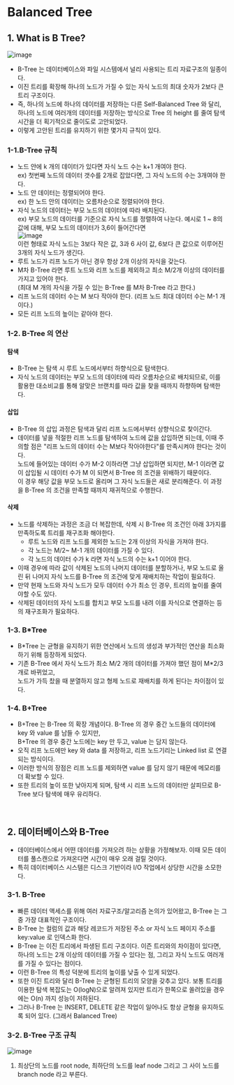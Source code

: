 # Balanced Tree

## 1. What is B Tree?
![image](https://github.com/user-attachments/assets/b18acceb-f0b0-40ad-9ca9-47a0c1fa9d74)
- B-Tree 는 데이터베이스와 파일 시스템에서 널리 사용되는 트리 자료구조의 일종이다.
- 이진 트리를 확장해 하나의 노드가 가질 수 있는 자식 노드의 최대 숫자가 2보다 큰 트리 구조이다.
- 즉, 하나의 노드에 하나의 데이터를 저장하는 다른 Self-Balanced Tree 와 달리,  
  하나의 노드에 여러개의 데이터를 저장하는 방식으로 Tree 의 height 를 줄여 탐색 시간을 더 획기적으로 줄이도로 고안되었다.
- 이렇게 고안된 트리를 유지하기 위한 몇가지 규칙이 있다.

### 1-1.B-Tree 규칙 
- 노드 안에 k 개의 데이터가 있다면 자식 노드 수는 k+1 개여야 한다.  
  ex) 첫번째 노드의 데이터 갯수를 2개로 잡았다면, 그 자식 노드의 수는 3개여야 한다.
- 노드 안 데이터는 정렬되어야 한다.  
  ex) 한 노드 안의 데이터는 오름차순으로 정렬되어야 한다.
- 자식 노드의 데이터는 부모 노드의 데이터에 따라 배치된다.  
  ex) 부모 노드의 데이터를 기준으로 자식 노드를 정렬하여 나눈다. 예시로 1 ~ 8의 값에 대해, 부모 노드의 데이터가 3,6이 들어간다면  
  ![image](https://github.com/user-attachments/assets/ba9fd9dc-5c0c-4e43-adb9-bf309a3813c4)    
  이런 형태로 자식 노드는 3보다 작은 값, 3과 6 사이 값, 6보다 큰 값으로 이루어진 3개의 자식 노드가 생긴다.
- 루트 노드가 리프 노드가 아닌 경우 항상 2개 이상의 자식을 갖는다.
- M차 B-Tree 라면 루트 노드와 리프 노드를 제외하고 최소 M/2개 이상의 데이터를 가지고 있어야 한다.  
  (최대 M 개의 자식을 가질 수 있는 B-Tree 를 M차 B-Tree 라고 한다.)
- 리프 노드의 데이터 수는 M 보다 작아야 한다. (리프 노드 최대 데이터 수는 M-1 개이다.)
- 모든 리프 노드의 높이는 같아야 한다.

  
### 1-2. B-Tree 의 연산
#### 탐색
- B-Tree 는 탐색 시 루트 노드에서부터 하향식으로 탐색한다.
- 자식 노드의 데이터는 부모 노드의 데이터에 따라 오름차순으로 배치되므로, 이를 활용한 대소비교를 통해 알맞은 브랜치를 따라 값을 찾을 때까지 하향하며 탐색한다.

#### 삽입
- B-Tree 의 삽입 과정은 탐색과 달리 리프 노드에서부터 상향식으로 찾이간다.
- 데이터를 넣을 적절한 리프 노드를 탐색하여 노드에 값을 삽입하면 되는데, 이때 주의할 점은 "리프 노드의 데이터 수는 M보다 작아야한다"를 만족시켜야 한다는 것이다.  
  노드에 들어있는 데이터 수가 M-2 이하라면 그냥 삽입하면 되지만, M-1 이라면 값이 삽입될 시 데이터 수가 M 이 되면서 B-Tree 의 조건을 위배하기 때문이다.  
  이 경우 해당 값을 부모 노드로 올리며 그 자식 노드들은 새로 분리해준다. 이 과정을 B-Tree 의 조건을 만족할 때까지 재귀적으로 수행한다.

#### 삭제 
- 노드를 삭제하는 과정은 조금 더 복잡한데, 삭제 시 B-Tree 의 조건인 아래 3가지를 만족하도록 트리를 재구조화 해야한다.
  - 루트 노드와 리프 노드를 제외한 노드는 2개 이상의 자식을 가져야 한다.
  - 각 노드는 M/2~ M-1 개의 데이터를 가질 수 있다.
  - 각 노드의 데이터 수가 k 라면 자식 노드의 수는 k+1 이어야 한다.
- 이때 경우에 따라 값이 삭제된 노드의 나머지 데이터를 분할하거나, 부모 노드로 올린 뒤 나머지 자식 노드를 B-Tree 의 조건에 맞게 재배치하는 작업이 필요하다.
- 만약 현재 노드와 자식 노드가 모두 데이터 수가 최소 인 경우, 트리의 높이를 줄여야할 수도 있다.
- 삭제된 데이터의 자식 노드를 합치고 부모 노드를 내려 이를 자식으로 연결하는 등의 재구조화가 필요하다.


### 1-3. B*Tree
- B*Tree 는 균형을 유지하기 위한 연산에서 노드의 생성과 부가적인 연산을 최소화하기 위해 등장하게 되었다.
- 기존 B-Tree 에서 자식 노드가 최소 M/2 개의 데이터를 가져야 했던 점이 M*2/3 개로 바뀌었고,  
  노드가 가득 찼을 때 분열하지 않고 형제 노드로 재배치를 하게 된다는 차이점이 있다.

### 1-4. B+Tree
- B+Tree 는 B-Tree 의 확장 개념이다. B-Tree 의 경우 중간 노드들의 데이터에 key 와 value 를 남들 수 있지만,    
  B+Tree 의 경우 중간 노드에는 key 만 두고, value 는 담지 않는다.
- 오직 리프 노드에만 key 와 data 를 저장하고, 리프 노드기리는 Linked list 로 연결되는 방식이다.
- 이러한 방식의 장점은 리프 노드를 제외하면 value 를 담지 않기 때문에 메모리를 더 확보할 수 있다.
- 또한 트리의 높이 또한 낮아지게 되며, 탐색 시 리프 노드의 데이터만 살피므로 B-Tree 보다 탐색에 매우 유리하다.

<br>

## 2. 데이터베이스와 B-Tree
- 데이터베이스에서 어떤 데이터를 가져오려 하는 상황을 가정해보자. 이때 모든 데이터를 풀스캔으로 가져온다면 시간이 매우 오래 걸릴 것이다.
- 특히 데이터베이스 시스템은 디스크 기반이라 I/O 작업에서 상당한 시간을 소모한다.

### 3-1. B-Tree
- 빠른 데이터 액세스를 위해 여러 자료구조/알고리즘 논의가 있어왔고, B-Tree 는 그 중 가장 대표적인 구조이다.
- B-Tree 는 컬럼의 값과 해당 레코드가 저장된 주소 or 자식 노드 페이지 주소를 key:value 로 인덱스화 한다.
- B-Tree 는 이진 트리에서 파생된 트리 구조이다. 이즌 트리와의 차이점이 있다면, 하나의 노드는 2개 이상의 데이터를 가질 수 있다는 점,
  그리고 자식 노드도 여러개를 가질 수 있다는 점이다.
- 이런 B-Tree 의 특성 덕분에 트리의 높이를 낮출 수 있게 되었다.
- 또한 이진 트리와 달리 B-Tree 는 균형된 트리의 모양을 갖추고 있다. 보통 트리를 이용한 탐색 복잡도는 O(logN)으로 알려져 있지만
  트리가 한쪽으로 쏠려있을 경우에는 O(n) 까지 성능이 저하된다.
- 그러나 B-Tree 는 INSERT, DELETE 같은 작업이 일어나도 항상 균형을 유지하도록 되어 있다. (그래서 Balanced Tree)

### 3-2. B-Tree 구조 규칙   
![image](https://github.com/user-attachments/assets/04fff15a-4737-4180-b830-e2e328cc7c7a)  
1. 최상단의 노드를 root node, 최하단의 노드를 leaf node 그리고 그 사이 노드를 branch node 라고 부른다.
